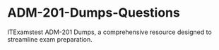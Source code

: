 # ADM-201-Dumps-Questions
ITExamstest ADM-201 Dumps, a comprehensive resource designed to streamline exam preparation. 
